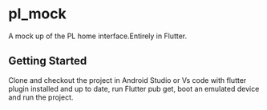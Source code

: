 # pl_mock

A mock up of the PL home interface.Entirely in Flutter.

## Getting Started

Clone and checkout the project in Android Studio or Vs code with flutter plugin installed and up to date, run Flutter pub get, boot an emulated device and run the project.
